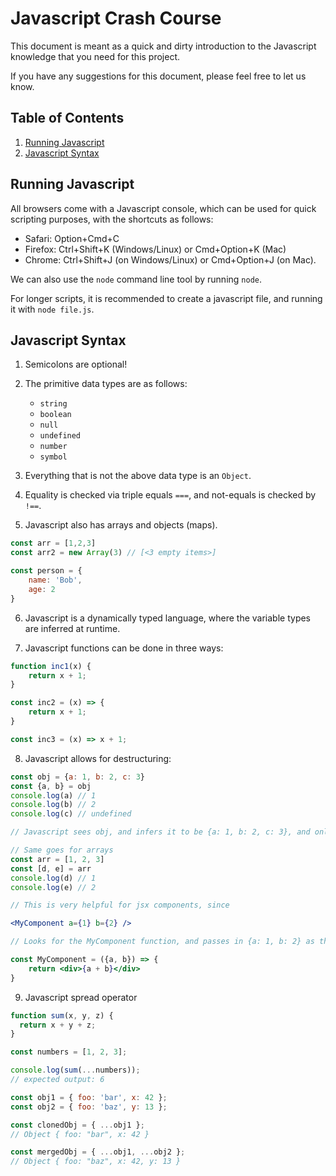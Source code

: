 # Javascript Crash Course

This document is meant as a quick and dirty introduction to the Javascript knowledge that you need for this project.

If you have any suggestions for this document, please feel free to let us know.

## Table of Contents
1. [Running Javascript](#running-javascript)
1. [Javascript Syntax](#javascript-syntax)

## Running Javascript

All browsers come with a Javascript console, which can be used for quick scripting purposes, with the shortcuts as follows:

* Safari: Option+Cmd+C
* Firefox: Ctrl+Shift+K (Windows/Linux) or Cmd+Option+K (Mac)
* Chrome: Ctrl+Shift+J (on Windows/Linux) or Cmd+Option+J (on Mac). 

We can also use the `node` command line tool by running `node`.

For longer scripts, it is recommended to create a javascript file, and running it with `node file.js`.

## Javascript Syntax

1. Semicolons are optional!

2. The primitive data types are as follows:
    * `string`
    * `boolean`
    * `null`
    * `undefined`
    * `number`
    * `symbol`

3. Everything that is not the above data type is an `Object`.

4. Equality is checked via triple equals `===`, and not-equals is checked by `!==`.

5. Javascript also has arrays and objects (maps).

``` javascript
const arr = [1,2,3]
const arr2 = new Array(3) // [<3 empty items>]

const person = {
    name: 'Bob',
    age: 2
}
```

6. Javascript is a dynamically typed language, where the variable types are inferred at runtime.

7. Javascript functions can be done in three ways:

```javascript
function inc1(x) {
    return x + 1;
}

const inc2 = (x) => {
    return x + 1;
}

const inc3 = (x) => x + 1;
```

8. Javascript allows for destructuring:
```jsx
const obj = {a: 1, b: 2, c: 3}
const {a, b} = obj
console.log(a) // 1
console.log(b) // 2
console.log(c) // undefined

// Javascript sees obj, and infers it to be {a: 1, b: 2, c: 3}, and only takes out the relevant keys, and creates variables of the same name.

// Same goes for arrays
const arr = [1, 2, 3]
const [d, e] = arr
console.log(d) // 1
console.log(e) // 2

// This is very helpful for jsx components, since

<MyComponent a={1} b={2} />

// Looks for the MyComponent function, and passes in {a: 1, b: 2} as the variable, and we can do:

const MyComponent = ({a, b}) => {
    return <div>{a + b}</div> 
}
```
9. Javascript spread operator
```javascript
function sum(x, y, z) {
  return x + y + z;
}

const numbers = [1, 2, 3];

console.log(sum(...numbers));
// expected output: 6

const obj1 = { foo: 'bar', x: 42 };
const obj2 = { foo: 'baz', y: 13 };

const clonedObj = { ...obj1 };
// Object { foo: "bar", x: 42 }

const mergedObj = { ...obj1, ...obj2 };
// Object { foo: "baz", x: 42, y: 13 }
```

